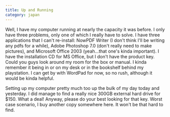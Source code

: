 ```yaml
---
title: Up and Running
category: japan
---
```

Well, I have my computer running at nearly the capacity it was before. I only have three problems, only one of which I really have to solve. I have three applications that I can't re-install: NowPDF Writer (I don't think I'll be writing any pdfs for a while), Adobe Photoshop 7.0 (don't really need to make pictures), and Microsoft Office 2003 (yeah...that one's kinda important). I have the installation CD for MS Office, but I don't have the product key. Could you guys look around my room for the box or manual. I kinda remember it being in or on my desk or in the bookshelf behind my playstation. I can get by with WordPad for now, so no rush, although it would be kinda helpful.

Setting up my computer pretty much too up the bulk of my day today and yesterday. I did manage to find a really nice 300GB external hard drive for $150. What a deal! Anyway, please do your best looking for that key. Worst case scenario, I buy another copy somewhere here. It won't be that hard to find.
